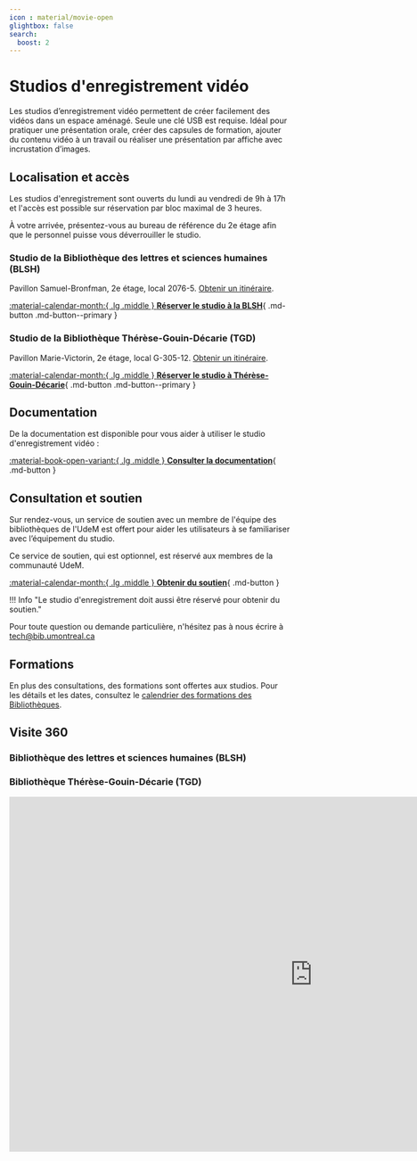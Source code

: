 ```yaml
---
icon : material/movie-open
glightbox: false
search:
  boost: 2
---
```


# Studios d'enregistrement vidéo

Les studios d’enregistrement vidéo permettent de créer facilement des vidéos dans un espace aménagé. Seule une clé USB est requise. Idéal pour pratiquer une présentation orale, créer des capsules de formation, ajouter du contenu vidéo à un travail ou réaliser une présentation par affiche avec incrustation d’images.

## Localisation et accès

Les studios d'enregistrement sont ouverts du lundi au vendredi de 9h à 17h et l'accès est possible sur réservation par bloc maximal de 3 heures.

À votre arrivée, présentez-vous au bureau de référence du 2e étage afin que le personnel puisse vous déverrouiller le studio.

### Studio de la Bibliothèque des lettres et sciences humaines (BLSH)
Pavillon Samuel-Bronfman, 2e étage, local 2076-5. [Obtenir un itinéraire](https://maps.app.goo.gl/6HsLMAxoBWpQZgcD8).

[:material-calendar-month:{ .lg .middle } **Réserver le studio à la BLSH**](https://calendrier.bib.umontreal.ca/space/21911){ .md-button .md-button--primary }

### Studio de la Bibliothèque Thérèse-Gouin-Décarie (TGD)
Pavillon Marie-Victorin, 2e étage, local G-305-12. [Obtenir un itinéraire](https://maps.app.goo.gl/8nPFjk3nD4bDCcou5).

[:material-calendar-month:{ .lg .middle } **Réserver le studio à Thérèse-Gouin-Décarie**](https://calendrier.bib.umontreal.ca/space/27038){ .md-button .md-button--primary }

## Documentation

De la documentation est disponible pour vous aider à utiliser le studio d'enregistrement vidéo :

[:material-book-open-variant:{ .lg .middle } **Consulter la documentation**](../medias/video/guide-video.md){ .md-button  }

## Consultation et soutien

Sur rendez-vous, un service de soutien avec un membre de l'équipe des bibliothèques de l'UdeM est offert pour aider les utilisateurs à se familiariser avec l’équipement du studio.

Ce service de soutien, qui est optionnel, est réservé aux membres de la communauté UdeM.

[:material-calendar-month:{ .lg .middle } **Obtenir du soutien**](https://outlook.office365.com/owa/calendar/StudiodenregistrementdeBLSHTGD@Udemontreal.onmicrosoft.com/bookings/?skipRedirect=1){ .md-button }

!!! Info "Le studio d'enregistrement doit aussi être réservé pour obtenir du soutien."

Pour toute question ou demande particulière, n'hésitez pas à nous écrire à tech@bib.umontreal.ca

## Formations
En plus des consultations, des formations sont offertes aux studios. Pour les détails et les dates, consultez le [calendrier des formations des Bibliothèques](https://bib.umontreal.ca/formations/calendrier).

## Visite 360

### Bibliothèque des lettres et sciences humaines (BLSH)

### Bibliothèque Thérèse-Gouin-Décarie (TGD)

<iframe src="https://bibumontreal.h5p.com/content/1292270591587691388/embed" aria-label="Bibliothèque Thérèse-Gouin-Décarie - Studio d'enregistrement vidéo" width="1088" height="637" frameborder="0" allowfullscreen="allowfullscreen" allow="autoplay *; geolocation *; microphone *; camera *; midi *; encrypted-media *"></iframe><script src="https://bibumontreal.h5p.com/js/h5p-resizer.js" charset="UTF-8"></script>

